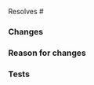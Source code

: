 <!-- Which issue(s) does this pull request fix or resolve? If there aren't any, please submit one first unless this is a minor string update or bug fix. -->

Resolves #

### Changes

<!-- Please describe the changes you've made. Add any screenshots or videos here. -->

### Reason for changes

<!-- Why should these changes be made? -->

### Tests

<!-- Please test your chnages in a Chromium based browser and add any known issues or other testing notes here. Bigger changes should also be tested on Firefox. -->
